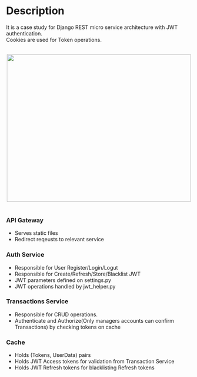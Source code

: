 # Description

It is a case study for Django REST micro service architecture with JWT authentication.<br>
Cookies are used for Token operations.
<br>
<br>
<div align="center">
  <img src="https://github.com/ercan5535/Django-REST-Project-NGINX-JWT/assets/67562422/3ec9a303-a69f-48a9-94b3-79b6d3b5c4ff" width="500" height="400">
</div>

<br>

### API Gateway
- Serves static files
- Redirect reqeusts to relevant service

### Auth Service
- Responsible for User Register/Login/Logut
- Responsible for Create/Refresh/Store/Blacklist JWT
- JWT parameters defined on settings.py
- JWT operations handled by jwt_helper.py

### Transactions Service
- Responsible for CRUD operations.
- Authenticate and Authorize(Only managers accounts can confirm Transactions) by checking tokens on cache

### Cache
- Holds (Tokens, UserData) pairs
- Holds JWT Access tokens for validation from Transaction Service
- Holds JWT Refresh tokens for blacklisting Refresh tokens
